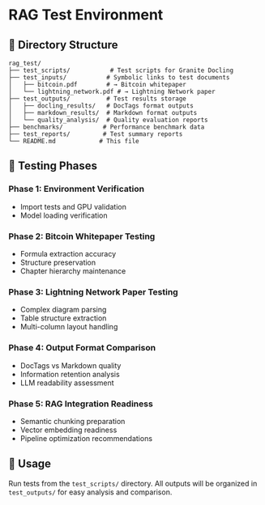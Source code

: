 # RAG Test Environment

## 📁 Directory Structure

```
rag_test/
├── test_scripts/           # Test scripts for Granite Docling
├── test_inputs/           # Symbolic links to test documents
│   ├── bitcoin.pdf        # → Bitcoin whitepaper
│   └── lightning_network.pdf # → Lightning Network paper
├── test_outputs/          # Test results storage
│   ├── docling_results/   # DocTags format outputs
│   ├── markdown_results/  # Markdown format outputs
│   └── quality_analysis/  # Quality evaluation reports
├── benchmarks/           # Performance benchmark data
├── test_reports/         # Test summary reports
└── README.md            # This file
```

## 🎯 Testing Phases

### Phase 1: Environment Verification
- Import tests and GPU validation
- Model loading verification

### Phase 2: Bitcoin Whitepaper Testing
- Formula extraction accuracy
- Structure preservation
- Chapter hierarchy maintenance

### Phase 3: Lightning Network Paper Testing
- Complex diagram parsing
- Table structure extraction
- Multi-column layout handling

### Phase 4: Output Format Comparison
- DocTags vs Markdown quality
- Information retention analysis
- LLM readability assessment

### Phase 5: RAG Integration Readiness
- Semantic chunking preparation
- Vector embedding readiness
- Pipeline optimization recommendations

## 🚀 Usage

Run tests from the `test_scripts/` directory. All outputs will be organized in `test_outputs/` for easy analysis and comparison.